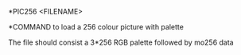 \*PIC256 \<FILENAME\>

\*COMMAND to load a 256 colour picture with palette

The file should consist a 3*256 RGB palette followed by mo256 data
